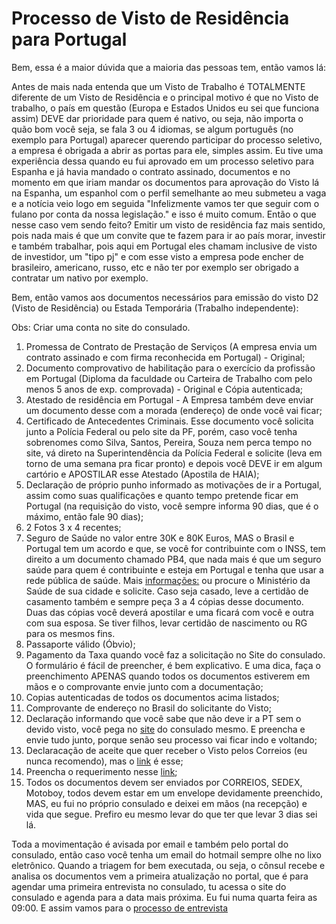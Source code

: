 
# Processo de Visto de Residência para Portugal

Bem, essa é a maior dúvida que a maioria das pessoas tem, então vamos lá:

Antes de mais nada entenda que um Visto de Trabalho é TOTALMENTE diferente de um Visto de Residência e o principal motivo é que no Visto de trabalho, o país em questão (Europa e Estados Unidos eu sei que funciona assim) DEVE dar prioridade para quem é nativo, ou seja, não importa o quão bom você seja, se fala 3 ou 4 idiomas, se algum português (no exemplo para Portugal) aparecer querendo participar do processo seletivo, a empresa é obrigada a abrir as portas para ele, simples assim. Eu tive uma experiência dessa quando eu fui aprovado em um processo seletivo para Espanha e já havia mandado o contrato assinado, documentos e no momento em que iriam mandar os documentos para aprovação do Visto lá na Espanha, um espanhol com o perfil semelhante ao meu submeteu a vaga e a notícia veio logo em seguida "Infelizmente vamos ter que seguir com o fulano por conta da nossa legislação." e isso é muito comum.
Então o que nesse caso vem sendo feito? Emitir um visto de residência faz mais sentido, pois nada mais é que um convite que te fazem para ir ao país morar, investir e também trabalhar, pois aqui em Portugal eles chamam inclusive de visto de investidor, um "tipo pj" e com esse visto a empresa pode encher de brasileiro, americano, russo, etc e não ter por exemplo ser obrigado a contratar um nativo por exemplo.

Bem, então vamos aos documentos necessários para emissão do visto D2 (Visto de Residência) ou Estada Temporária (Trabalho independente):

Obs: Criar uma conta no site do consulado.

1) Promessa de Contrato de Prestação de Serviços (A empresa envia um contrato assinado e com firma reconhecida em Portugal) - Original;
2) Documento comprovativo de habilitação para o exercício da profissão em Portugal (Diploma da faculdade ou Carteira de Trabalho com pelo menos 5 anos de exp.  comprovada) - Original e Cópia autenticada;
3) Atestado de residência em Portugal - A Empresa também deve enviar um documento desse com a morada (endereço) de onde você vai ficar;
4) Certificado de Antecedentes Criminais. Esse documento você solicita junto a Polícia Federal ou pelo site da PF, porém, caso você tenha sobrenomes como Silva, Santos, Pereira, Souza nem perca tempo no site, vá direto na Superintendência da Polícia Federal e solicite (leva em torno de uma semana pra ficar pronto) e depois você DEVE ir em algum cartório e APOSTILAR esse Atestado (Apostila de HAIA);
5) Declaração de próprio punho informado as motivações de ir a Portugal, assim como suas qualificações e quanto tempo pretende ficar em Portugal (na requisição do visto, você sempre informa 90 dias, que é o máximo, então fale 90 dias);
6) 2 Fotos 3 x 4 recentes;
7) Seguro de Saúde no valor entre 30K e 80K Euros, MAS o Brasil e Portugal tem um acordo e que, se você for contribuinte com o INSS, tem direito a um documento chamado PB4, que nada mais é que um seguro saúde para quem é contribuinte e esteja em Portugal e tenha que usar a rede pública de saúde. Mais [informações:](http://porto.itamaraty.gov.br/pt-br/atestado_de_direito_a_assistencia_medica_%28pb-4%29.xml) ou procure o Ministério da Saúde de sua cidade e solicite. Caso seja casado, leve a certidão de casamento também e sempre peça 3 a 4 cópias desse documento. Duas das cópias você deverá apostilar e uma ficará com você e outra com sua esposa. Se tiver filhos, levar certidão de nascimento ou RG para os mesmos fins.
8) Passaporte válido (Óbvio);
9) Pagamento da Taxa quando você faz a solicitação no Site do consulado. O formulário é fácil de preencher, é bem explicativo. E uma dica, faça o preenchimento APENAS quando todos os documentos estiverem em mãos e o comprovante envie junto com a documentação;
10) Copias autenticadas de todos os documentos acima listados;
11) Comprovante de endereço no Brasil do solicitante do Visto;
12) Declaração informando que você sabe que não deve ir a PT sem o devido visto, você pega no [site](http://consuladoportugalsp.org.br/servicos/declaracao_paravistos_expulsao.htm) do consulado mesmo. E preencha e envie tudo junto, porque senão seu processo vai ficar indo e voltando;
13) Declaracação de aceite que quer receber o Visto pelos Correios (eu nunca recomendo), mas o [link](http://consuladoportugalsp.org.br/wp-content/uploads/2014/08/DECLARA%C3%87%C3%83OENVIO-PASSAPORTE-VISTOS.doc) é esse;
14) Preencha o requerimento nesse [link](http://consuladoportugalsp.org.br/intra-manager/service?f=visto-estada-temporaria);
15) Todos os documentos devem ser enviados por CORREIOS, SEDEX, Motoboy, todos devem estar em um envelope devidamente preenchido, MAS, eu fui no próprio consulado e deixei em mãos (na recepção) e vida que segue. Prefiro eu mesmo levar do que ter que levar 3 dias sei lá.

Toda a movimentação é avisada por email e também pelo portal do consulado, então caso você tenha um email do hotmail sempre olhe no lixo eletrônico. Quando a triagem for bem executada, ou seja, o cônsul recebe e analisa os documentos vem a primeira atualização no portal, que é para agendar uma primeira entrevista no consulado, tu acessa o site do consulado e agenda para a data mais próxima. Eu fui numa quarta feira as 09:00. E assim vamos para o [processo de entrevista](https://github.com/thiagomarquessp/ladoA-ladoB-MorarFora/blob/master/processo-entrevista.md)
